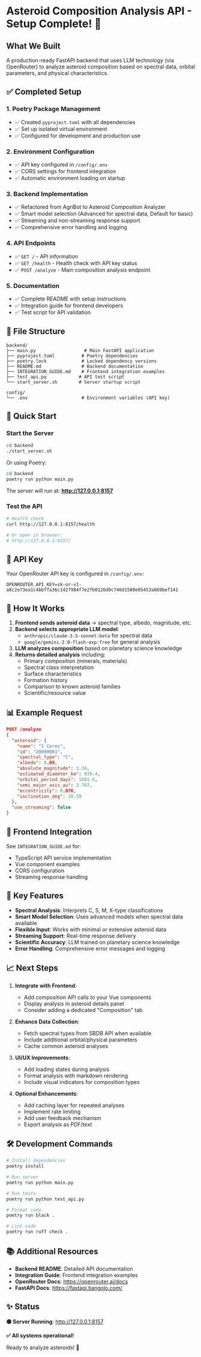 # Asteroid Composition Analysis API - Setup Complete! 🚀

## What We Built

A production-ready FastAPI backend that uses LLM technology (via OpenRouter) to analyze asteroid composition based on spectral data, orbital parameters, and physical characteristics.

## ✅ Completed Setup

### 1. **Poetry Package Management**
   - ✅ Created `pyproject.toml` with all dependencies
   - ✅ Set up isolated virtual environment
   - ✅ Configured for development and production use

### 2. **Environment Configuration**
   - ✅ API key configured in `/config/.env`
   - ✅ CORS settings for frontend integration
   - ✅ Automatic environment loading on startup

### 3. **Backend Implementation**
   - ✅ Refactored from AgriBot to Asteroid Composition Analyzer
   - ✅ Smart model selection (Advanced for spectral data, Default for basic)
   - ✅ Streaming and non-streaming response support
   - ✅ Comprehensive error handling and logging

### 4. **API Endpoints**
   - ✅ `GET /` - API information
   - ✅ `GET /health` - Health check with API key status
   - ✅ `POST /analyze` - Main composition analysis endpoint

### 5. **Documentation**
   - ✅ Complete README with setup instructions
   - ✅ Integration guide for frontend developers
   - ✅ Test script for API validation

## 📁 File Structure

```
backend/
├── main.py                  # Main FastAPI application
├── pyproject.toml          # Poetry dependencies
├── poetry.lock             # Locked dependency versions
├── README.md               # Backend documentation
├── INTEGRATION_GUIDE.md    # Frontend integration examples
├── test_api.py            # API test script
└── start_server.sh        # Server startup script

config/
└── .env                    # Environment variables (API key)
```

## 🚀 Quick Start

### Start the Server

```bash
cd backend
./start_server.sh
```

Or using Poetry:
```bash
cd backend
poetry run python main.py
```

The server will run at: **http://127.0.0.1:8157**

### Test the API

```bash
# Health check
curl http://127.0.0.1:8157/health

# Or open in browser:
# http://127.0.0.1:8157/
```

## 🔑 API Key

Your OpenRouter API key is configured in `/config/.env`:
```
OPENROUTER_API_KEY=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
```

## 🤖 How It Works

1. **Frontend sends asteroid data** → spectral type, albedo, magnitude, etc.
2. **Backend selects appropriate LLM model**:
   - `anthropic/claude-3.5-sonnet:beta` for spectral data
   - `google/gemini-2.0-flash-exp:free` for general analysis
3. **LLM analyzes composition** based on planetary science knowledge
4. **Returns detailed analysis** including:
   - Primary composition (minerals, materials)
   - Spectral class interpretation
   - Surface characteristics
   - Formation history
   - Comparison to known asteroid families
   - Scientific/resource value

## 📊 Example Request

```json
POST /analyze
{
  "asteroid": {
    "name": "1 Ceres",
    "id": "20000001",
    "spectral_type": "C",
    "albedo": 0.09,
    "absolute_magnitude": 3.34,
    "estimated_diameter_km": 939.4,
    "orbital_period_days": 1681.6,
    "semi_major_axis_au": 2.767,
    "eccentricity": 0.076,
    "inclination_deg": 10.59
  },
  "use_streaming": false
}
```

## 🔗 Frontend Integration

See `INTEGRATION_GUIDE.md` for:
- TypeScript API service implementation
- Vue component examples
- CORS configuration
- Streaming response handling

## 🎯 Key Features

- **Spectral Analysis**: Interprets C, S, M, X-type classifications
- **Smart Model Selection**: Uses advanced models when spectral data available
- **Flexible Input**: Works with minimal or extensive asteroid data
- **Streaming Support**: Real-time response delivery
- **Scientific Accuracy**: LLM trained on planetary science knowledge
- **Error Handling**: Comprehensive error messages and logging

## 📈 Next Steps

1. **Integrate with Frontend**:
   - Add composition API calls to your Vue components
   - Display analysis in asteroid details panel
   - Consider adding a dedicated "Composition" tab

2. **Enhance Data Collection**:
   - Fetch spectral types from SBDB API when available
   - Include additional orbital/physical parameters
   - Cache common asteroid analyses

3. **UI/UX Improvements**:
   - Add loading states during analysis
   - Format analysis with markdown rendering
   - Include visual indicators for composition types

4. **Optional Enhancements**:
   - Add caching layer for repeated analyses
   - Implement rate limiting
   - Add user feedback mechanism
   - Export analysis as PDF/text

## 🛠️ Development Commands

```bash
# Install dependencies
poetry install

# Run server
poetry run python main.py

# Run tests
poetry run python test_api.py

# Format code
poetry run black .

# Lint code
poetry run ruff check .
```

## 📚 Additional Resources

- **Backend README**: Detailed API documentation
- **Integration Guide**: Frontend integration examples
- **OpenRouter Docs**: https://openrouter.ai/docs
- **FastAPI Docs**: https://fastapi.tiangolo.com/

## ✨ Status

**🟢 Server Running**: http://127.0.0.1:8157

**✅ All systems operational!**

Ready to analyze asteroids! 🌌

